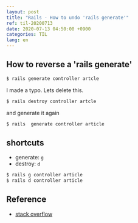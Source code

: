 ```yaml
---
layout: post
title: "Rails - How to undo 'rails generate'"
ref: til-20200713
date: 2020-07-13 04:50:00 +0900
categories: TIL
lang: en
---
```


## How to reverse a 'rails generate'
```sh
$ rails generate controller artcle
```

I made a typo. Lets delete this.

```sh
$ rails destroy controller artcle
```

and generate it again

```sh
$ rails  generate controller article
```

## shortcuts
- generate: `g`
- destroy: `d`

```sh
$ rails g controller article
$ rails d controller article
```

## Reference
- [stack overflow](https://stackoverflow.com/questions/4161357/how-to-reverse-a-rails-generate#:~:text=You%20could%20use%20rails%20d,using%20the%20rails%20generate%20command.&text=you%20just%20put%20d(destroy,(generate)%20in%20your%20migration.))
